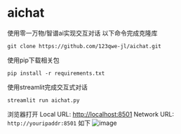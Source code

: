 # aichat
使用零一万物/智谱ai实现交互对话
以下命令完成克隆库
```
git clone https://github.com/123qwe-jl/aichat.git
```
使用pip下载相关包
```
pip install -r requirements.txt
```
使用streamlit完成交互式对话
```
streamlit run aichat.py
```
浏览器打开
  Local URL: [http://localhost:8501](http://localhost:8501)
  Network URL: `http://youripaddr:8501`
  如下
![image](https://github.com/user-attachments/assets/c2194c9f-2e43-4399-a780-a385c2085d9f)

